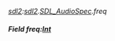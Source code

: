 _[sdl2](../../modules/sdl2/sdl2-module.md):[sdl2](../../modules/sdl2/sdl2-module.md).[SDL\_AudioSpec](../../modules/sdl2/sdl2-sdl_audiospec.md).freq_
##### Field freq:[Int](../../modules/wonkey/wonkey-types-int.md)

